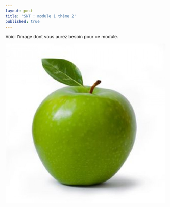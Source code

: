 ```yaml
---
layout: post
title: 'SNT : module 1 thème 2'
published: true
---
```




Voici l'image dont vous aurez besoin pour ce module.




<center>
	      <img class="avatar-img" src="/pomme.jpg" />
</center>

